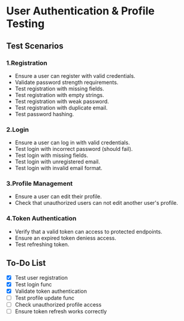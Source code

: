 # User Authentication & Profile Testing

## Test Scenarios

### 1.Registration
- Ensure a user can register with valid credentials.
- Validate password strength requirements.
- Test registration with missing fields. 
- Test registration with empty strings.
- Test registration with weak password.
- Test registration with duplicate email.
- Test password hashing.

### 2.Login
- Ensure a user can log in with valid credentials.
- Test login with incorrect password (should fail).
- Test login with missing fields.
- Test login with unregistered email.
- Test login with invalid email format.

### 3.Profile Management
- Ensure a user can edit their profile.
- Check that unauthorized users can not edit another user's profile.

### 4.Token Authentication
- Verify that a valid token can access to protected endpoints.
- Ensure an expired token deniess access.
- Test refreshing token.


## To-Do List
- [x] Test user registration
- [x] Test login func
- [x] Validate token authentication
- [ ] Test profile update func
- [ ] Check unauthorized profile access
- [ ] Ensure token refresh works correctly